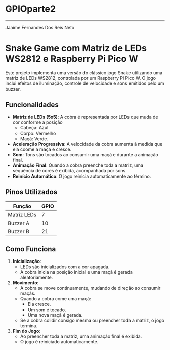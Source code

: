 # GPIOparte2

_______________________________________________________________________________________________
JJaime Fernandes Dos Reis Neto

# Snake Game com Matriz de LEDs WS2812 e Raspberry Pi Pico W

Este projeto implementa uma versão do clássico jogo Snake utilizando uma matriz de LEDs WS2812, controlada por um Raspberry Pi Pico W. O jogo inclui efeitos de iluminação, controle de velocidade e sons emitidos pelo um buzzer.

## Funcionalidades

- **Matriz de LEDs (5x5)**: A cobra é representada por LEDs que muda de cor conforme a posição
  - Cabeça: Azul
  - Corpo: Vermelho
  - Maçã: Verde.
- **Aceleração Progressiva**: A velocidade da cobra aumenta à medida que ela coome a maça e cresce.
- **Som**: Tons são tocados ao consumir uma maçã e durante a animação final.
- **Animação Final**: Quando a cobra preenche toda a matriz, uma sequência de cores é exibida, acompanhada por sons.
- **Reinício Automático**: O jogo reinicia automaticamente ao término.

## Pinos Utilizados

| Função      | GPIO  |
|-------------|-------|
| Matriz LEDs | 7     |
| Buzzer A    | 10    |
| Buzzer B    | 21    |


## Como Funciona

1. **Inicialização**: 
   - LEDs são inicializados com a cor apagada.
   - A cobra inicia na posição inicial e uma maçã é gerada aleatoriamente.
2. **Movimento**:
   - A cobra se move continuamente, mudando de direção ao consumir maçãs.
   - Quando a cobra come uma maçã:
     - Ela cresce.
     - Um som é tocado.
     - Uma nova maçã é gerada.
   - Se a cobra colidir consigo mesma ou preencher toda a matriz, o jogo termina.
3. **Fim do Jogo**:
   - Ao preencher toda a matriz, uma animação final é exibida.
   - O jogo é reiniciado automaticamente.
